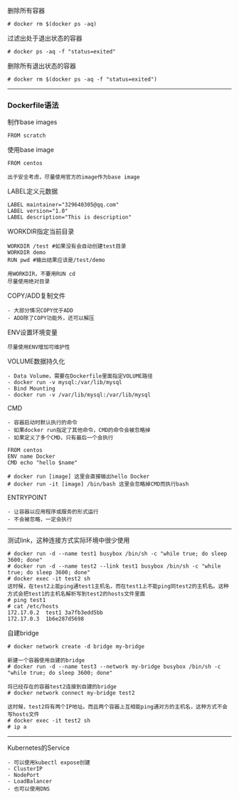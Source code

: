 删除所有容器
```
# docker rm $(docker ps -aq)
```

过滤出处于退出状态的容器
```
# docker ps -aq -f "status=exited"
```

删除所有退出状态的容器
```
# docker rm $(docker ps -aq -f "status=exited")
```

---

### Dockerfile语法

制作base images
```
FROM scratch
```

使用base image
```
FROM centos
```

```
出于安全考虑，尽量使用官方的image作为base image
```

LABEL定义元数据
```
LABEL maintainer="329640305@qq.com"
LABEL version="1.0"
LABEL description="This is description"
```

WORKDIR指定当前目录
```
WORKDIR /test #如果没有会自动创建test目录
WORKDIR demo
RUN pwd #输出结果应该是/test/demo

用WORKDIR，不要用RUN cd
尽量使用绝对目录
```

COPY/ADD复制文件
```
- 大部分情况COPY优于ADD
- ADD除了COPY功能外，还可以解压
```

ENV设置环境变量
```
尽量使用ENV增加可维护性
```

VOLUME数据持久化
```
- Data Volume，需要在Dockerfile里面指定VOLUME路径
- docker run -v mysql:/var/lib/mysql
- Bind Mounting
- docker run -v /var/lib/mysql:/var/lib/mysql
```

CMD
```
- 容器启动时默认执行的命令
- 如果docker run指定了其他命令，CMD的命令会被忽略掉
- 如果定义了多个CMD，只有最后一个会执行
```
```
FROM centos
ENV name Docker
CMD echo "hello $name"
```
```
# docker run [image] 这里会直接输出hello Docker
# docker run -it [image] /bin/bash 这里会忽略掉CMD而执行bash
```

ENTRYPOINT
```
- 让容器以应用程序或服务的形式运行
- 不会被忽略，一定会执行
```

---

测试link，这种连接方式实际环境中很少使用
```
# docker run -d --name test1 busybox /bin/sh -c "while true; do sleep 3600; done"
# docker run -d --name test2 --link test1 busybox /bin/sh -c "while true; do sleep 3600; done"
# docker exec -it test2 sh
这时候，在test2上能ping通test1主机名，而在test1上不能ping同test2的主机名。这种方式会把test1的主机名解析写到test2的hosts文件里面
# ping test1
# cat /etc/hosts
172.17.0.2  test1 3a7fb3edd5bb
172.17.0.3  1b6e287d5698
```

自建bridge
```
# docker network create -d bridge my-bridge

新建一个容器使用自建的bridge
# docker run -d --name test3 --network my-bridge busybox /bin/sh -c "while true; do sleep 3600; done"

将已经存在的容器test2连接到自建的bridge
# docker network connect my-bridge test2

这时候，test2将有两个IP地址。而且两个容器上互相能ping通对方的主机名，这种方式不会写hosts文件
# docker exec -it test2 sh
# ip a
```

---

Kubernetes的Service
```
- 可以使用kubectl expose创建
- ClusterIP
- NodePort
- LoadBalancer
- 也可以使用DNS
```
